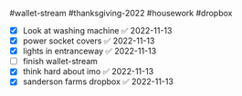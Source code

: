 #wallet-stream 
#thanksgiving-2022 
#housework
#dropbox

- [x] Look at washing machine ✅ 2022-11-13
- [x] power socket covers ✅ 2022-11-13
- [x] lights in entranceway ✅ 2022-11-13
- [ ] finish wallet-stream
- [x] think hard about imo ✅ 2022-11-13
- [x] sanderson farms dropbox ✅ 2022-11-13